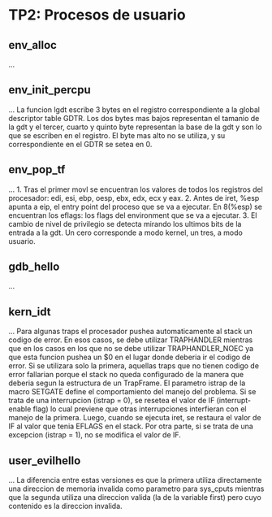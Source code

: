TP2: Procesos de usuario
========================

env_alloc
---------

...


env_init_percpu
---------------
...
  La funcion lgdt escribe 3 bytes en el registro correspondiente a la global descriptor table GDTR. Los dos bytes mas bajos representan el tamanio de la gdt y el tercer, cuarto y quinto byte representan la base de la gdt y son lo que se escriben en el registro. El byte mas alto no se utiliza, y su correspondiente en el GDTR se setea en 0.


env_pop_tf
----------
...
	1. Tras el primer movl se encuentran los valores de todos los registros del procesador: edi, esi, ebp, oesp, ebx, edx, ecx y eax.
	2. Antes de iret, %esp apunta a eip, el entry point del proceso que se va a ejecutar. En 8(%esp) se encuentran los eflags: los flags del environment que se va a ejecutar.
	3. El cambio de nivel de privilegio se detecta mirando los ultimos bits de la entrada a la gdt. Un cero corresponde a modo kernel, un tres, a modo usuario.


gdb_hello
---------

...

kern_idt
---------

...
	Para algunas traps el procesador pushea automaticamente al stack un codigo de error. En esos casos, se debe utilizar
TRAPHANDLER mientras que en los casos en los que no se debe utilizar TRAPHANDLER_NOEC ya que esta funcion pushea un $0 en el
lugar donde deberia ir el codigo de error. Si se utilizara solo la primera, aquellas traps que no tienen codigo de error
fallarian porque el stack no queda configurado de la manera que deberia segun la estructura de un TrapFrame.
	El parametro istrap de la macro SETGATE define el comportamiento del manejo del problema. Si se trata de una interrupcion
(istrap = 0), se resetea el valor de IF (interrupt-enable flag) lo cual previene que otras interrupciones interfieran con el
manejo de la primera. Luego, cuando se ejecuta iret, se restaura el valor de IF al valor que tenia EFLAGS en el stack. Por otra
parte, si se trata de una excepcion (istrap = 1), no se modifica el valor de IF.



user_evilhello
---------

...
	La diferencia entre estas versiones es que la primera utiliza directamente una direccion de memoria invalida como
parametro para sys_cputs mientras que la segunda utiliza una direccion valida (la de la variable first) pero cuyo contenido es la
direccion invalida.
